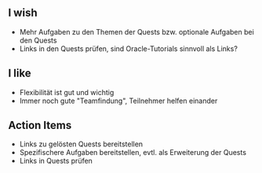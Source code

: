 ## I wish

* Mehr Aufgaben zu den Themen der Quests bzw. optionale Aufgaben bei den Quests
* Links in den Quests prüfen, sind Oracle-Tutorials sinnvoll als Links?

## I like

* Flexibilität ist gut und wichtig
* Immer noch gute "Teamfindung", Teilnehmer helfen einander

## Action Items

* Links zu gelösten Quests bereitstellen
* Spezifischere Aufgaben bereitstellen, evtl. als Erweiterung der Quests
* Links in Quests prüfen

